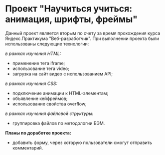 # **Проект "Научиться учиться: анимация, шрифты, фреймы"**
Данный проект является вторым по счету за время прохождения
курса Яндекс.Практикума "Веб-разработчик". При выполнении проекта
были использованы следующие технологии:

*в рамках изучения HTML:*
* применение тега iframe;
* использование тега video;
* загрузка на сайт видео с использованием API;

*в рамках изучения CSS:*
* подключение анимации к HTML-элементам;
* объявление кейфреймов;
* использование свойства overflow;

*в рамках изучения файловой структуры:*
* группировка файлов по методологии БЭМ.

**Планы по доработке проекта:**
* добавить форму, через которую пользователи смогут отправить комментарий.
